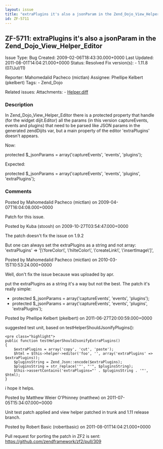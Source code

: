 ```yaml
---
layout: issue
title: "extraPlugins it's also a jsonParam in the Zend_Dojo_View_Helper_Editor"
id: ZF-5711
---
```


ZF-5711: extraPlugins it's also a jsonParam in the Zend\_Dojo\_View\_Helper\_Editor
-----------------------------------------------------------------------------------

 Issue Type: Bug Created: 2009-02-06T18:43:30.000+0000 Last Updated: 2011-08-01T14:04:21.000+0000 Status: Resolved Fix version(s): - 1.11.8 (07/Jul/11)
 
 Reporter:  Mahomedalid Pacheco (mictlan)  Assignee:  Phellipe Kelbert (pkelbert)  Tags: - Zend\_Dojo
 
 Related issues: 
 Attachments: - [Helper.diff](/issues/secure/attachment/11863/Helper.diff)
 
### Description

In Zend\_Dojo\_View\_Helper\_Editor there is a protected property that handle (for the widget dijit.Editor) all the params (in this version captureEvents, events and plugins) that need to be parsed like JSON params in the generated zendDijits var, but a main property of the editor 'extraPlugins' doesn't appears.

Now:

protected $\_jsonParams = array('captureEvents', 'events', 'plugins');

Expected:

protected $\_jsonParams = array('captureEvents', 'events', 'plugins', 'extraPlugins');

 

 

### Comments

Posted by Mahomedalid Pacheco (mictlan) on 2009-04-07T16:04:08.000+0000

Patch for this issue.

 

 

Posted by Kuba (stoosh) on 2009-10-27T03:54:47.000+0000

The patch doesn't fix the issue on 1.9.2

But one can always set the extraPlugins as a string and not array: 'extraPlugins' => '[\\'foreColor\\', \\'hilteColor\\', \\'createLink\\', \\'insertImage\\']',

 

 

Posted by Mahomedalid Pacheco (mictlan) on 2010-03-15T10:53:24.000+0000

Well, don't fix the issue because was uploaded by apr.

put the extraPlugins as a string it's a way but not the best. The patch it's really simple:

- protected $\_jsonParams = array('captureEvents', 'events', 'plugins');
- protected $\_jsonParams = array('captureEvents', 'events', 'plugins', 'extraPlugins');
 


 

Posted by Phellipe Kelbert (pkelbert) on 2011-06-27T20:00:59.000+0000

suggested test unit, based on testHelperShouldJsonifyPlugins():

 
    <pre class="highlight">
    public function testHelperShouldJsonifyExtraPlugins()
    {
        $extraPlugins = array('copy', 'cut', 'paste');
        $html = $this->helper->editor('foo', '', array('extraPlugins' => $extraPlugins));
        $pluginsString = Zend_Json::encode($extraPlugins);
        $pluginsString = str_replace('"', "'", $pluginsString);
        $this->assertContains('extraPlugins="' . $pluginsString . '"', $html);
    }


i hope it helps.

 

 

Posted by Matthew Weier O'Phinney (matthew) on 2011-07-05T15:34:07.000+0000

Unit test patch applied and view helper patched in trunk and 1.11 release branch.

 

 

Posted by Robert Basic (robertbasic) on 2011-08-01T14:04:21.000+0000

Pull request for porting the patch in ZF2 is sent: <https://github.com/zendframework/zf2/pull/309>

 

 